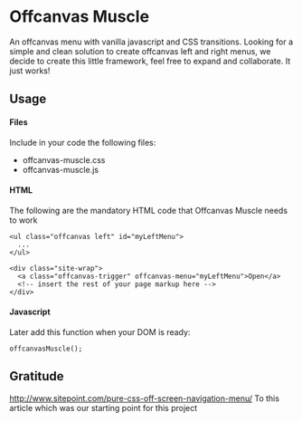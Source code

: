 # Offcanvas Muscle
An offcanvas menu with vanilla javascript and CSS transitions. Looking for a simple and clean solution to create offcanvas left and right menus, we decide to create this little framework, feel free to expand and collaborate. It just works!

## Usage
#### Files
Include in your code the following files:
* offcanvas-muscle.css
* offcanvas-muscle.js

#### HTML
The following are the mandatory HTML code that Offcanvas Muscle needs to work
```
<ul class="offcanvas left" id="myLeftMenu">
  ...
</ul>

<div class="site-wrap">
  <a class="offcanvas-trigger" offcanvas-menu="myLeftMenu">Open</a>
  <!-- insert the rest of your page markup here -->
</div>
```
#### Javascript
Later add this function when your DOM is ready:
```
offcanvasMuscle();
```

## Gratitude
http://www.sitepoint.com/pure-css-off-screen-navigation-menu/
To this article which was our starting point for this project
